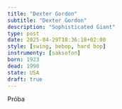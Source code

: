 ```yaml
---
title: "Dexter Gordon"
subtitle: "Dexter Gordon"
description: "Sophisticated Giant"
type: post
date: 2025-04-29T18:36:18+02:00
style: [swing, bebop, hard bop] 
instrumenty: [saksofon]
born: 1923
dead: 1990
state: USA
draft: true
---
```

Próba